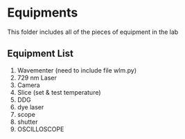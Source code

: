 # Equipments
This folder includes all of the pieces of equipment in the lab

## Equipment List
1. Wavementer (need to include file wlm.py)
2. 729 nm Laser
3. Camera
4. Slice (set & test temperature)
5. DDG
6. dye laser  
7. scope  
8. shutter
9. OSCILLOSCOPE
    
